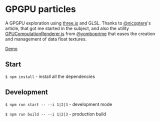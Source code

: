 # GPGPU particles

A GPGPU exploration using [three.js](https://github.com/mrdoob/three.js/) and GLSL.
Thanks to [@nicoptere](https://twitter.com/nicoptere)'s article, that got me started in the subject, and also the utility [GPUComputationRenderer.js](https://github.com/yomboprime/GPGPU-threejs-demos/blob/gh-pages/js/GPUComputationRenderer.js) from [@yomboprime](https://github.com/yomboprime) that eases the creation and management of data float textures.

[Demo](https://naso.github.io/gpgpu-particles/)

## Start
`$ npm install` - install all the dependencies

## Development
`$ npm run start -- --i 1|2|3` - development mode

`$ npm run build -- --i 1|2|3` - production build
